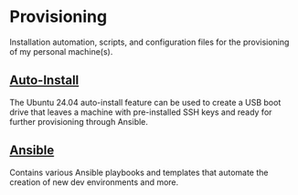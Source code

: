 # Provisioning

Installation automation, scripts, and configuration files for the provisioning of my personal machine(s).

## [Auto-Install](os/README.md)

The Ubuntu 24.04 auto-install feature can be used to create a USB boot drive that leaves a machine with pre-installed SSH keys and ready for further provisioning through Ansible.

## [Ansible](ansible/README.md)

Contains various Ansible playbooks and templates that automate the creation of new dev environments and more.
